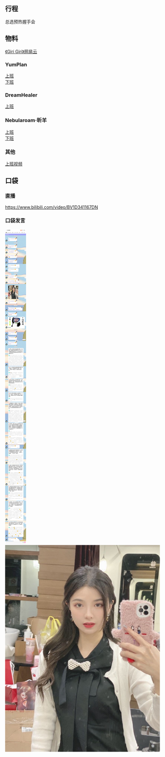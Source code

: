 ## 行程
总选预热握手会

## 物料
[《Giri Giri》网易云](https://music.163.com/#/song?id=1865305744)

### YumPlan
[上班](https://weibo.com/7335378002/KriKX6HMH)<br>
[下班](https://weibo.com/7335378002/Krkyd7Zc7)
### DreamHealer
[上班](https://weibo.com/6375088879/KriRHhdAp?type=comment#_rnd1627801379049)
### Nebularoam·昕羊
[上班](https://weibo.com/7584954147/KriNZAOyD)<br>
[下班](https://weibo.com/7584954147/KrkNqyPxr)
### 其他
[上班视频](https://weibo.com/1701598311/KriF6dFzV)

## 口袋
### 直播
https://www.bilibili.com/video/BV1D341167DN
### 口袋发言
![口袋发言](./pocket48/imgs/messages.jpeg)<br>
![口袋图片](./pocket48/imgs/P1.jpeg)<br>
